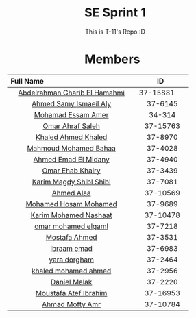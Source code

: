 <h1 align="center">SE Sprint 1</h1>
<p align="center">This is T-11's Repo :D</p>


<h1 align="center">  Members  </h1>

Full Name                                                  |  ID					   
:---------------------------------------------------------: |:---------------:
[Abdelrahman Gharib El Hamahmi](https://github.com/Hamahmi) |37-15881       
[Ahmed Samy Ismaeil Aly](https://github.com/Ahmedsamy1)     |37-6145
[Mohamad Essam Amer](https://github.com/settings/profile)   |34-314
[Omar Ahraf Saleh](https://github.com/OmarAshrafSaleh)      |37-15763
[Khaled Ahmed Khaled](https://github.com/KhaledAhmed19)     |37-8970
[Mahmoud Mohamed Bahaa](https://github.com/mb4haa)          |37-4028
[Ahmed Emad El Midany](https://github.com/midany)          |37-4940
[Omar Ehab Khairy](https://github.com/duperomar96)          |37-3439
[Karim Magdy Shibl Shibl](https://github.com/karimshibl) |37-7081
[Ahmed Alaa](https://github.com/AhmedAlaa77) |37-10569
[Mohamed Hosam Mohamed](https://github.com/Mhosam)          |37-9689
[Karim Mohamed Nashaat](https://github.com/KarimNashaat)          |37-10478
[omar mohamed elgaml](https://github.com/omarelgaml)           |37-7218
[Mostafa Ahmed](https://github.com/MostafaAhmedAbbas)       |37-3531
[ibraam emad](https://github.com/ibraamEmad)                  |37-6983
[yara dorgham](https://github.com/YaraDorgham)                |37-2464
[khaled mohamed ahmed](https://github.com/khaledmhassan)      |37-2956
[Daniel Malak](https://github.com/DanielMalak)                  |37-2220
[Moustafa Atef Ibrahim](https://github.com/Moustafaatef74)          |37-16953
[Ahmad Mofty Amr](https://github.com/themofty)          |37-10784
